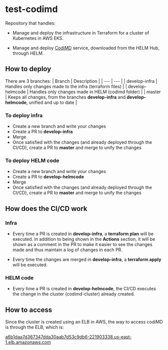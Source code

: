 # test-codimd

Repository that handles:

- Manage and deploy the infrastructure in Terraform for a cluster of Kubernetes in AWS EKS.

- Manage and deploy [CodiMD](https://github.com/hackmdio/codimd) service, downloaded from the HELM Hub, through HELM.

## How to deploy

There are 3 branches:
| Branch | Description |
| --- | --- |
| develop-infra | Handles only changes made to the infra (terraform files) |
| develop-helmcode | Handles only changes made in HELM (codimd folder) |
| master | Keeps all changes, from the branches **develop-infra** and **develop-helmcode**, unified and up to date |

### To deploy infra
- Create a new branch and write your changes
- Create a PR to **develop-infra**
- Merge
- Once satisfied with the changes (and already deployed through the CI/CD), create a PR to **master** and merge to unify the changes

### To deploy HELM code
- Create a new branch and write your changes
- Create a PR to **develop-helmcode**
- Merge
- Once satisfied with the changes (and already deployed through the CI/CD), create a PR to **master** and merge to unify the changes

## How does the CI/CD work

### Infra

- Every time a PR is created in **develop-infra**, a **terraform plan** will be executed. In addition to being shown in the **Actions** section, it will be shown as a comment in the PR to make it easier to see the changes made and thus maintain a log of changes in each PR.

- Every time the changes are merged in **develop-infra**, a **terraform apply** will be executed.

### HELM code

- Every time a PR is created in **develop-helmcode**, the CI/CD executes the change in the cluster (codimd-cluster) already created.

## How to access

Since the cluster is created using an ELB in AWS, the way to access codiMD is through the ELB, which is:
 
[a6b1daa7d367347dda30aab7d53c9db6-221903338.us-east-1.elb.amazonaws.com](http://a6b1daa7d367347dda30aab7d53c9db6-221903338.us-east-1.elb.amazonaws.com)
